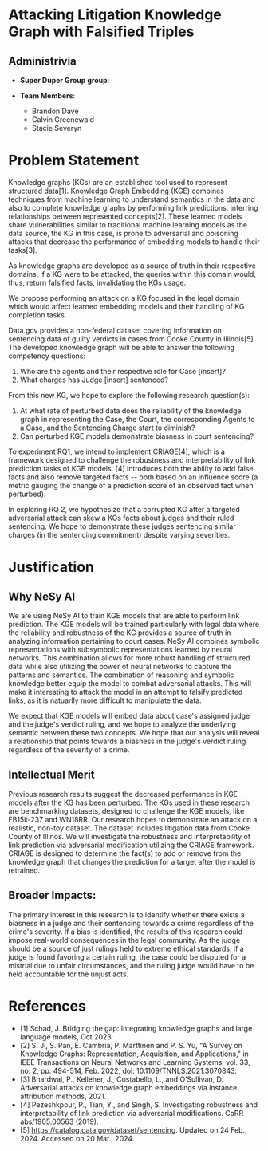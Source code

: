# Attacking Litigation Knowledge Graph with Falsified Triples

## Administrivia
* **Super Duper Group group**:

* **Team Members**:
    * Brandon Dave
    * Calvin Greenewald
    * Stacie Severyn

#  Problem Statement
Knowledge graphs (KGs) are an established tool used to represent structured data[1]. Knowledge Graph Embedding (KGE) combines techniques from machine learning to understand semantics in the data and also to complete knowledge graphs by performing link predictions, inferring relationships between represented concepts[2]. These learned models share vulnerabilities similar to traditional machine learning models as the data source, the KG in this case, is prone to adversarial and poisoning attacks that decrease the performance of embedding models to handle their tasks[3].

As knowledge graphs are developed as a source of truth in their respective domains, if a KG were to be attacked, the queries within this domain would, thus, return falsified facts, invalidating the KGs usage. 

We propose performing an attack on a KG focused in the legal domain which would affect learned embedding models and their handling of KG completion tasks.

Data.gov provides a non-federal dataset covering information on sentencing data of guilty verdicts in cases from Cooke County in Illinois[5]. The developed knowledge graph will be able to answer the following competency questions:
1) Who are the agents and their respective role for Case [insert]?
2) What charges has Judge [insert] sentenced?

From this new KG, we hope to explore the following research question(s):
1) At what rate of perturbed data does the reliability of the knowledge graph in representing the Case, the Court, the corresponding Agents to a Case, and the Sentencing Charge start to diminish?
2) Can perturbed KGE models demonstrate biasness in court sentencing?

To experiment RQ1, we intend to implement CRIAGE[4], which is a framework designed to challenge the robustness and interpretability of link prediction tasks of KGE models. [4] introduces both the ability to add false facts and also remove targeted facts -- both based on an influence score (a metric gauging the change of a prediction score of an observed fact when perturbed).

In exploring RQ 2, we hypothesize that a corrupted KG after a targeted adversarial attack can skew a KGs facts about judges and their ruled sentencing. We hope to demonstrate these judges sentencing similar charges (in the sentencing commitment) despite varying severities.

# Justification
##  Why NeSy AI
We are using NeSy AI to train KGE models that are able to perform link prediction. The KGE models will be trained particularly with legal data  where the reliability and robustness of the KG provides a source of truth in analyzing information pertaining to court cases. NeSy AI combines symbolic representations with subsymbolic representations learned by neural networks. This combination allows for more robust handling of structured data while also utilizing the power of neural networks to capture the  patterns and semantics. The combination of reasoning and symbolic knowledge better equip the model to combat adversarial attacks. This will make it interesting to attack the model in an attempt to falsify predicted links, as it is natuarlly more difficult to manipulate the data. 

We expect that KGE models will embed data about case's assigned judge and the judge's verdict ruling, and we hope to analyze the underlying semantic between these two concepts. We hope that our analysis will reveal a relationship that points towards a biasness in the judge's verdict ruling regardless of the severity of a crime.

## Intellectual Merit
Previous research results suggest the decreased performance in KGE models after the KG has been perturbed. The KGs used in these research are benchmarking datasets, designed to challenge the KGE models, like FB15k-237 and WN18RR. Our research hopes to demonstrate an attack on a realistic, non-toy dataset. The dataset includes litigation data from Cooke County of Illinos. We will investigate the robustness and interpretability of link prediction via adversarial modification utilizing the CRIAGE framework. CRIAGE is designed to determine the fact(s) to add or remove from the knowledge graph that changes the prediction for a target after the model is retrained. 

## Broader Impacts:
The primary interest in this research is to identify whether there exists a biasness in a judge and their sentencing towards a crime regardless of the crime's severity. If a bias is identified, the results of this research could impose real-world consequences in the legal community. As the judge should be a source of just rulings held to extreme ethical standards, if a judge is found favoring a certain ruling, the case could be disputed for a mistrial due to unfair circumstances, and the ruling judge would have to be held accountable for the unjust acts. 

# References
* [1] Schad, J. Bridging the gap: Integrating knowledge graphs and large language models, Oct 2023.
* [2] S. Ji, S. Pan, E. Cambria, P. Marttinen and P. S. Yu, "A Survey on Knowledge Graphs: Representation, Acquisition, and Applications," in IEEE Transactions on Neural Networks and Learning Systems, vol. 33, no. 2, pp. 494-514, Feb. 2022, doi: 10.1109/TNNLS.2021.3070843. 
* [3] Bhardwaj, P., Kelleher, J., Costabello, L., and O’Sullivan, D. Adversarial attacks on knowledge graph embeddings via instance attribution methods, 2021.
* [4] Pezeshkpour, P., Tian, Y., and Singh, S. Investigating robustness and interpretability of link prediction via adversarial modifications. CoRR abs/1905.00563 (2019).
* [5] https://catalog.data.gov/dataset/sentencing. Updated on 24 Feb., 2024. Accessed on 20 Mar., 2024.